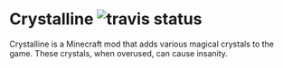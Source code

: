 # Crystalline ![travis status](https://api.travis-ci.org/ThePuzzlemaker/Crystalline.svg?branch=master)
Crystalline is a Minecraft mod that adds various magical crystals to the game. These crystals, when overused, can cause insanity.

